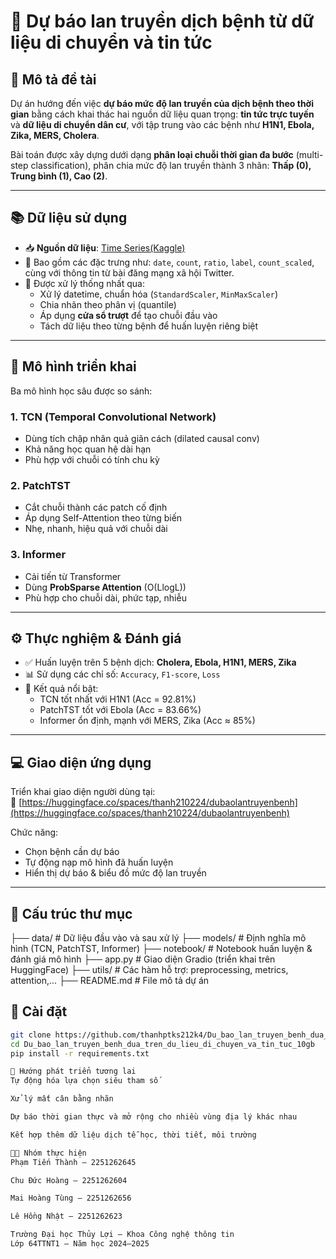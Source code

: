 # 🦠 Dự báo lan truyền dịch bệnh từ dữ liệu di chuyển và tin tức

## 📌 Mô tả đề tài
Dự án hướng đến việc **dự báo mức độ lan truyền của dịch bệnh theo thời gian** bằng cách khai thác hai nguồn dữ liệu quan trọng: **tin tức trực tuyến** và **dữ liệu di chuyển dân cư**, với tập trung vào các bệnh như **H1N1, Ebola, Zika, MERS, Cholera**.

Bài toán được xây dựng dưới dạng **phân loại chuỗi thời gian đa bước** (multi-step classification), phân chia mức độ lan truyền thành 3 nhãn: **Thấp (0), Trung bình (1), Cao (2)**.

---

## 📚 Dữ liệu sử dụng
- 📥 **Nguồn dữ liệu**: [Time Series(Kaggle)](https://www.kaggle.com/datasets/maihongtng/time-series)
- 💾 Bao gồm các đặc trưng như: `date`, `count`, `ratio`, `label`, `count_scaled`, cùng với thông tin từ bài đăng mạng xã hội Twitter.
- 🔄 Được xử lý thống nhất qua:
  - Xử lý datetime, chuẩn hóa (`StandardScaler`, `MinMaxScaler`)
  - Chia nhãn theo phân vị (quantile)
  - Áp dụng **cửa sổ trượt** để tạo chuỗi đầu vào
  - Tách dữ liệu theo từng bệnh để huấn luyện riêng biệt

---

## 🧠 Mô hình triển khai
Ba mô hình học sâu được so sánh:

### 1. TCN (Temporal Convolutional Network)
- Dùng tích chập nhân quả giãn cách (dilated causal conv)
- Khả năng học quan hệ dài hạn
- Phù hợp với chuỗi có tính chu kỳ

### 2. PatchTST
- Cắt chuỗi thành các patch cố định
- Áp dụng Self-Attention theo từng biến
- Nhẹ, nhanh, hiệu quả với chuỗi dài

### 3. Informer
- Cải tiến từ Transformer
- Dùng **ProbSparse Attention** (O(LlogL))
- Phù hợp cho chuỗi dài, phức tạp, nhiễu

---

## ⚙️ Thực nghiệm & Đánh giá
- ✅ Huấn luyện trên 5 bệnh dịch: **Cholera, Ebola, H1N1, MERS, Zika**
- 📊 Sử dụng các chỉ số: `Accuracy`, `F1-score`, `Loss`
- 🎯 Kết quả nổi bật:
  - TCN tốt nhất với H1N1 (Acc = 92.81%)
  - PatchTST tốt với Ebola (Acc = 83.66%)
  - Informer ổn định, mạnh với MERS, Zika (Acc ≈ 85%)

---

## 💻 Giao diện ứng dụng
Triển khai giao diện người dùng tại:  
🔗 [https://huggingface.co/spaces/thanh210224/dubaolantruyenbenh](https://huggingface.co/spaces/thanh210224/dubaolantruyenbenh)

Chức năng:
- Chọn bệnh cần dự báo
- Tự động nạp mô hình đã huấn luyện
- Hiển thị dự báo & biểu đồ mức độ lan truyền

---

## 📁 Cấu trúc thư mục
├── data/ # Dữ liệu đầu vào và sau xử lý
├── models/ # Định nghĩa mô hình (TCN, PatchTST, Informer)
├── notebook/ # Notebook huấn luyện & đánh giá mô hình
├── app.py # Giao diện Gradio (triển khai trên HuggingFace)
├── utils/ # Các hàm hỗ trợ: preprocessing, metrics, attention,...
├── README.md # File mô tả dự án

## 🔧 Cài đặt

```bash
git clone https://github.com/thanhptks212k4/Du_bao_lan_truyen_benh_dua_tren_du_lieu_di_chuyen_va_tin_tuc_10gb.git
cd Du_bao_lan_truyen_benh_dua_tren_du_lieu_di_chuyen_va_tin_tuc_10gb
pip install -r requirements.txt

🧪 Hướng phát triển tương lai
Tự động hóa lựa chọn siêu tham số

Xử lý mất cân bằng nhãn

Dự báo thời gian thực và mở rộng cho nhiều vùng địa lý khác nhau

Kết hợp thêm dữ liệu dịch tễ học, thời tiết, môi trường

👨‍💻 Nhóm thực hiện
Phạm Tiến Thành – 2251262645

Chu Đức Hoàng – 2251262604

Mai Hoàng Tùng – 2251262656

Lê Hồng Nhật – 2251262623

Trường Đại học Thủy Lợi – Khoa Công nghệ thông tin
Lớp 64TTNT1 – Năm học 2024–2025
